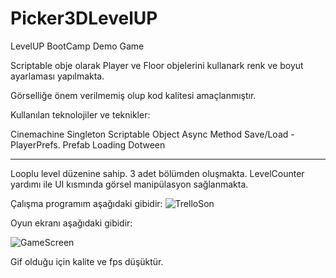 # Picker3DLevelUP
 LevelUP BootCamp Demo Game

Scriptable obje olarak Player ve Floor objelerini kullanark renk ve boyut ayarlaması yapılmakta.

Görselliğe önem verilmemiş olup kod kalitesi amaçlanmıştır.

Kullanılan teknolojiler ve teknikler:

Cinemachine
Singleton
Scriptable Object
Async Method
Save/Load - PlayerPrefs.
Prefab Loading
Dotween

--------

Looplu level düzenine sahip. 3 adet bölümden oluşmakta. LevelCounter yardımı ile UI kısmında görsel manipülasyon sağlanmakta.


Çalışma programım aşağıdaki gibidir:
![TrelloSon](https://user-images.githubusercontent.com/58220908/170390481-8cc8e14e-b944-41f5-bde5-4456a5da3b2d.png)


Oyun ekranı aşağıdaki gibidir:

![GameScreen](https://user-images.githubusercontent.com/58220908/170391047-ac841c0f-6292-446d-8a13-f5498295c3dc.gif)

Gif olduğu için kalite ve fps düşüktür.


